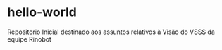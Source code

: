 # hello-world
Repositorio Inicial destinado aos assuntos relativos à Visão do VSSS da equipe Rinobot
